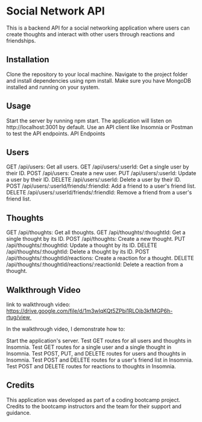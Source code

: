 
# Social Network API

This is a backend API for a social networking application where users can create thoughts and interact with other users through reactions and friendships.

## Installation

Clone the repository to your local machine.
Navigate to the project folder and install dependencies using npm install.
Make sure you have MongoDB installed and running on your system.
## Usage

Start the server by running npm start. The application will listen on http://localhost:3001 by default.
Use an API client like Insomnia or Postman to test the API endpoints.
API Endpoints
## Users

GET /api/users: Get all users.
GET /api/users/:userId: Get a single user by their ID.
POST /api/users: Create a new user.
PUT /api/users/:userId: Update a user by their ID.
DELETE /api/users/:userId: Delete a user by their ID.
POST /api/users/:userId/friends/:friendId: Add a friend to a user's friend list.
DELETE /api/users/:userId/friends/:friendId: Remove a friend from a user's friend list.
## Thoughts

GET /api/thoughts: Get all thoughts.
GET /api/thoughts/:thoughtId: Get a single thought by its ID.
POST /api/thoughts: Create a new thought.
PUT /api/thoughts/:thoughtId: Update a thought by its ID.
DELETE /api/thoughts/:thoughtId: Delete a thought by its ID.
POST /api/thoughts/:thoughtId/reactions: Create a reaction for a thought.
DELETE /api/thoughts/:thoughtId/reactions/:reactionId: Delete a reaction from a thought.

## Walkthrough Video

link to walkthrough video:
 https://drive.google.com/file/d/1m3wIqKQt5ZPbi1RLOib3kfMGP6h-rtug/view 

In the walkthrough video, I demonstrate how to:

Start the application's server.
Test GET routes for all users and thoughts in Insomnia.
Test GET routes for a single user and a single thought in Insomnia.
Test POST, PUT, and DELETE routes for users and thoughts in Insomnia.
Test POST and DELETE routes for a user's friend list in Insomnia.
Test POST and DELETE routes for reactions to thoughts in Insomnia.

## Credits

This application was developed as part of a coding bootcamp project. Credits to the bootcamp instructors and the team for their support and guidance.